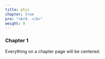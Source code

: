 ```yaml
---
title: p5js
chapter: true
pre: "<b>9. </b>"
weight: 9
---
```


### Chapter 1

Everything on a chapter page will be centered.
